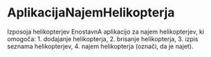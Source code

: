 # AplikacijaNajemHelikopterja
Izposoja helikopterjev EnostavnA aplikacijo za najem helikopterjev, ki omogoča:     1. dodajanje helikopterja,     2. brisanje helikopterja,     3. izpis seznama helikopterjev,     4. najem helikopterja (označi, da je najet).
